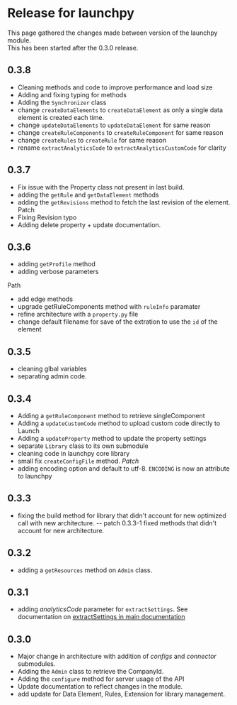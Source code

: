 # Release for launchpy

This page gathered the changes made between version of the launchpy module.\
This has been started after the 0.3.0 release.

## 0.3.8

* Cleaning methods and code to improve performance and load size
* Adding and fixing typing for methods
* Adding the `Synchronizer` class
* change `createDataElements` to `createDataElement` as only a single data element is created each time.
* change `updateDataElements` to `updateDataElement` for same reason
* change `createRuleComponents` to `createRuleComponent` for same reason
* change `createRules` to `createRule` for same reason
* rename `extractAnalyticsCode` to `extractAnalyticsCustomCode` for clarity

## 0.3.7
* Fix issue with the Property class not present in last build.
* adding the `getRule` and `getDataElement` methods
* adding the `getRevisions` method to fetch the last revision of the element.\
Patch
* Fixing Revision typo
* Adding delete property + update documentation.

## 0.3.6

* adding `getProfile` method
* adding verbose parameters

Path

* add edge methods
* upgrade getRuleComponents method with `ruleInfo` paramater
* refine architecture with a `property.py` file
* change default filename for save of the extration to use the `id` of the element

## 0.3.5

* cleaning glbal variables
* separating admin code.

## 0.3.4

* Adding a `getRuleComponent` method to retrieve singleComponent
* Adding a `updateCustomCode` method to upload custom code directly to Launch
* Adding a `updateProperty` method to update the property settings
* separate `Library` class to its own submodule
* cleaning code in launchpy core library
* small fix `createConfigFile` method.
*Patch*
* adding encoding option and default to utf-8. `ENCODING` is now an attribute to launchpy 

## 0.3.3

* fixing the build method for library that didn't account for new optimized call with new architecture.
-- patch 0.3.3-1
fixed methods that didn't account for new architecture.

## 0.3.2

* adding a `getResources` method on `Admin` class.

## 0.3.1

* adding *analyticsCode* parameter for `extractSettings`. See documentation on [extractSettings in main documentation](main.md)

## 0.3.0

* Major change in architecture with addition of *configs* and *connector* submodules.
* Adding the `Admin` class to retrieve the CompanyId.
* Adding the `configure` method for server usage of the API
* Update documentation to reflect changes in the module.
* add update for Data Element, Rules, Extension for library management.

